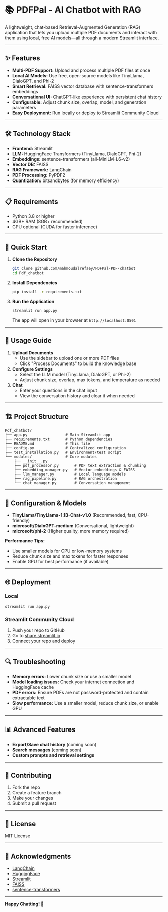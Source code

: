# 📚 PDFPal - AI Chatbot with RAG

A lightweight, chat-based Retrieval-Augmented Generation (RAG) application that lets you upload multiple PDF documents and interact with them using local, free AI models—all through a modern Streamlit interface.

---

## ✨ Features
- **Multi-PDF Support:** Upload and process multiple PDF files at once
- **Local AI Models:** Use free, open-source models like TinyLlama, DialoGPT, and Phi-2
- **Smart Retrieval:** FAISS vector database with sentence-transformers embeddings
- **Conversational UI:** ChatGPT-like experience with persistent chat history
- **Configurable:** Adjust chunk size, overlap, model, and generation parameters
- **Easy Deployment:** Run locally or deploy to Streamlit Community Cloud

---

## 🛠️ Technology Stack
- **Frontend:** Streamlit
- **LLM:** HuggingFace Transformers (TinyLlama, DialoGPT, Phi-2)
- **Embeddings:** sentence-transformers (all-MiniLM-L6-v2)
- **Vector DB:** FAISS
- **RAG Framework:** LangChain
- **PDF Processing:** PyPDF2
- **Quantization:** bitsandbytes (for memory efficiency)

---

## 📋 Requirements
- Python 3.8 or higher
- 4GB+ RAM (8GB+ recommended)
- GPU optional (CUDA for faster inference)

---

## 🚀 Quick Start

1. **Clone the Repository**
   ```bash
   git clone github.com/mahmoudalrefaey/PDFPal-PDF-chatbot
   cd Pdf_chatbot
   ```
2. **Install Dependencies**
   ```bash
   pip install -r requirements.txt
   ```
3. **Run the Application**
   ```bash
   streamlit run app.py
   ```
   The app will open in your browser at `http://localhost:8501`

---

## 📖 Usage Guide

1. **Upload Documents**
   - Use the sidebar to upload one or more PDF files
   - Click "Process Documents" to build the knowledge base
2. **Configure Settings**
   - Select the LLM model (TinyLlama, DialoGPT, or Phi-2)
   - Adjust chunk size, overlap, max tokens, and temperature as needed
3. **Chat**
   - Enter your questions in the chat input
   - View the conversation history and clear it when needed

---

## 🏗️ Project Structure

```
Pdf_chatbot/
├── app.py                 # Main Streamlit app
├── requirements.txt       # Python dependencies
├── README.md              # This file
├── config.py              # Centralized configuration
├── test_installation.py   # Environment/test script
└── modules/               # Core modules
    ├── __init__.py
    ├── pdf_processor.py       # PDF text extraction & chunking
    ├── embedding_manager.py   # Vector embeddings & FAISS
    ├── llm_manager.py         # Local language models
    ├── rag_pipeline.py        # RAG orchestration
    └── chat_manager.py        # Conversation management
```

---

## 🔧 Configuration & Models

- **TinyLlama/TinyLlama-1.1B-Chat-v1.0** (Recommended, fast, CPU-friendly)
- **microsoft/DialoGPT-medium** (Conversational, lightweight)
- **microsoft/phi-2** (Higher quality, more memory required)

**Performance Tips:**
- Use smaller models for CPU or low-memory systems
- Reduce chunk size and max tokens for faster responses
- Enable GPU for best performance (if available)

---

## 🌐 Deployment

### Local
```bash
streamlit run app.py
```

### Streamlit Community Cloud
1. Push your repo to GitHub
2. Go to [share.streamlit.io](https://share.streamlit.io)
3. Connect your repo and deploy

---

## 🔍 Troubleshooting
- **Memory errors:** Lower chunk size or use a smaller model
- **Model loading issues:** Check your internet connection and HuggingFace cache
- **PDF errors:** Ensure PDFs are not password-protected and contain extractable text
- **Slow performance:** Use a smaller model, reduce chunk size, or enable GPU

---

## 📊 Advanced Features
- **Export/Save chat history** (coming soon)
- **Search messages** (coming soon)
- **Custom prompts and retrieval settings**

---

## 🤝 Contributing
1. Fork the repo
2. Create a feature branch
3. Make your changes
4. Submit a pull request

---

## 📄 License
MIT License

---

## 🙏 Acknowledgments
- [LangChain](https://langchain.com/)
- [HuggingFace](https://huggingface.co/)
- [Streamlit](https://streamlit.io/)
- [FAISS](https://github.com/facebookresearch/faiss)
- [sentence-transformers](https://www.sbert.net/)

---

**Happy Chatting! 🎉**
